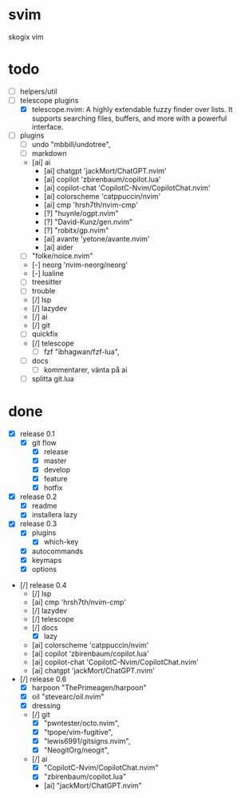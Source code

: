 # svim
skogix vim

# todo
- [ ] helpers/util
- [ ] telescope plugins
  - [x] telescope.nvim: A highly extendable fuzzy finder over lists. It supports searching files, buffers, and more with a powerful interface.
- [ ] plugins
  - [ ] undo "mbbill/undotree",
  - [ ] markdown
  - [ai] ai
    - [ai] chatgpt 'jackMort/ChatGPT.nvim'
    - [ai] copilot 'zbirenbaum/copilot.lua'
    - [ai] copilot-chat 'CopilotC-Nvim/CopilotChat.nvim'
    - [ai] colorscheme 'catppuccin/nvim'
    - [ai] cmp 'hrsh7th/nvim-cmp'
    - [?] "huynle/ogpt.nvim"
    - [?] "David-Kunz/gen.nvim"
    - [?] "robitx/gp.nvim"
    - [ai] avante 'yetone/avante.nvim'
    - [ai] aider
  - [ ] "folke/noice.nvim"
  - [-] neorg 'nvim-neorg/neorg'
  - [-] lualine
  - [ ] treesitter
  - [ ] trouble
  - [/] lsp
  - [/] lazydev
  - [/] ai
  - [/] git
  - [ ] quickfix
  - [/] telescope
    - [ ] fzf "ibhagwan/fzf-lua",
  - [ ] docs
    - [ ] kommentarer, vänta på ai
  - [ ] splitta git.lua

# done
- [x] release 0.1
  - [x] git flow
    - [x] release
    - [x] master
    - [x] develop
    - [x] feature
    - [x] hotfix
- [x] release 0.2
  - [x] readme
  - [x] installera lazy
- [x] release 0.3
  - [x] plugins
    - [x] which-key
  - [x] autocommands
  - [x] keymaps
  - [x] options
- [/] release 0.4
  - [/] lsp
  - [ai] cmp 'hrsh7th/nvim-cmp'
  - [/] lazydev
  - [/] telescope
  - [/] docs
    - [x] lazy
  - [ai] colorscheme 'catppuccin/nvim'
  - [ai] copilot 'zbirenbaum/copilot.lua'
  - [ai] copilot-chat 'CopilotC-Nvim/CopilotChat.nvim'
  - [ai] chatgpt 'jackMort/ChatGPT.nvim'
- [/] release 0.6
  - [x] harpoon "ThePrimeagen/harpoon"
  - [x] oil "stevearc/oil.nvim"
  - [x] dressing
  - [/] git
    - [x] "pwntester/octo.nvim",
    - [x] "tpope/vim-fugitive",
    - [x] "lewis6991/gitsigns.nvim",
    - [x] "NeogitOrg/neogit",
  - [/] ai
    - [x] "CopilotC-Nvim/CopilotChat.nvim"
    - [x] "zbirenbaum/copilot.lua"
    - [ai] "jackMort/ChatGPT.nvim"
